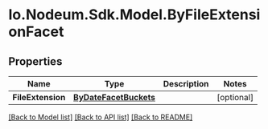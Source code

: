 # Io.Nodeum.Sdk.Model.ByFileExtensionFacet
## Properties

Name | Type | Description | Notes
------------ | ------------- | ------------- | -------------
**FileExtension** | [**ByDateFacetBuckets**](ByDateFacetBuckets.md) |  | [optional] 

[[Back to Model list]](../README.md#documentation-for-models) [[Back to API list]](../README.md#documentation-for-api-endpoints) [[Back to README]](../README.md)

